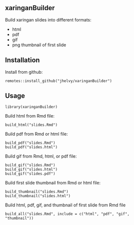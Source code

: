 ## xaringanBuilder

Build xaringan slides into different formats:
- html
- pdf
- gif
- png thumbnail of first slide

## Installation

Install from github:
```
remotes::install_github("jhelvy/xaringanBuilder")
```

## Usage
```
library(xaringanBuilder)
```

Build html from Rmd file:
```
build_html("slides.Rmd")
```

Build pdf from Rmd or html file:
```
build_pdf("slides.Rmd")
build_pdf("slides.html")
```

Build gif from Rmd, html, or pdf file:
```
build_gif("slides.Rmd")
build_gif("slides.html")
build_gif("slides.pdf")
```

Build first slide thumbnail from Rmd or html file:
```
build_thumbnail("slides.Rmd")
build_thumbnail("slides.html")
```

Build html, pdf, gif, and thumbnail of first slide from Rmd file
```
build_all("slides.Rmd", include = c("html", "pdf", "gif", "thumbnail"))
```
